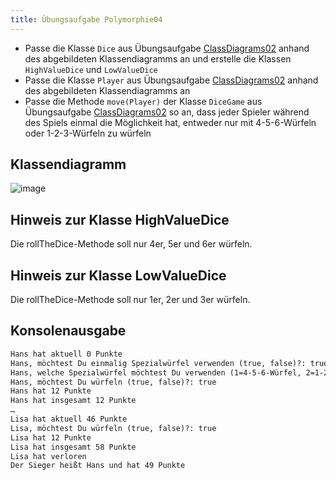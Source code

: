 ```yaml
---
title: Übungsaufgabe Polymorphie04
---
```


- Passe die Klasse `Dice` aus Übungsaufgabe [ClassDiagrams02](../../uml/exercises/class-diagrams02.md) anhand des abgebildeten Klassendiagramms an und erstelle die Klassen `HighValueDice` und `LowValueDice`
- Passe die Klasse `Player` aus Übungsaufgabe [ClassDiagrams02](../../uml/exercises/class-diagrams02.md) anhand des abgebildeten Klassendiagramms an
- Passe die Methode `move(Player)` der Klasse `DiceGame` aus Übungsaufgabe [ClassDiagrams02](../../uml/exercises/class-diagrams02.md) so an, dass jeder Spieler während des Spiels einmal die Möglichkeit hat, entweder nur mit 4-5-6-Würfeln oder 1-2-3-Würfeln zu würfeln

## Klassendiagramm
![image](https://user-images.githubusercontent.com/47243617/170884123-4f6ae3ad-612d-490c-94f3-1f9882b38002.png)

## Hinweis zur Klasse HighValueDice
Die rollTheDice-Methode soll nur 4er, 5er und 6er würfeln.

## Hinweis zur Klasse LowValueDice
Die rollTheDice-Methode soll nur 1er, 2er und 3er würfeln.

## Konsolenausgabe
```markdown
Hans hat aktuell 0 Punkte
Hans, möchtest Du einmalig Spezialwürfel verwenden (true, false)?: true
Hans, welche Spezialwürfel möchtest Du verwenden (1=4-5-6-Würfel, 2=1-2-3-Würfel)?: 1
Hans, möchtest Du würfeln (true, false)?: true
Hans hat 12 Punkte
Hans hat insgesamt 12 Punkte
…
Lisa hat aktuell 46 Punkte
Lisa, möchtest Du würfeln (true, false)?: true
Lisa hat 12 Punkte
Lisa hat insgesamt 58 Punkte
Lisa hat verloren
Der Sieger heißt Hans und hat 49 Punkte
```
